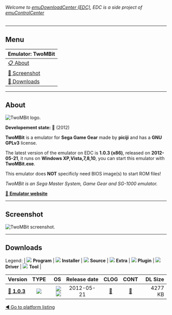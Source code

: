 ###### Welcome to [emuDownloadCenter (EDC)](https://github.com/PhoenixInteractiveNL/emuDownloadCenter/wiki/), EDC is a side project of [emuControlCenter](https://github.com/PhoenixInteractiveNL/emuControlCenter/wiki/)
***
## Menu
| **Emulator: TwoMBit** |
|:---------|
| [:clipboard: About](#about) |
| [:sunrise: Screenshot](#screenshot) |
| [:floppy_disk: Downloads](#downloads) |
***
## About
![](https://github.com/PhoenixInteractiveNL/emuDownloadCenter/wiki/images_emulator/twombit_logo_200.jpg "TwoMBit logo.")

**Developement state:** :red_circle: (2012)

**TwoMBit** is a emulator for **Sega Game Gear** made by **piciji** and has a **GNU GPLv3** license.

The latest version of the emulator on EDC is **1.0.3 (x86)**, released on **2012-05-21**, it runs on **Windows XP,Vista,7,8,10**, you can start this emulator with **TwoMBit.exe**.

This emulator does **NOT** specificly need BIOS image(s) to start ROM files!

_TwoMBit is an Sega Master System, Game Gear and SG-1000 emulator._

[:link: **Emulator website**](http://sourceforge.net/projects/twombit/)
***
## Screenshot
![](https://raw.githubusercontent.com/PhoenixInteractiveNL/emuDownloadCenter/master/hooks/twombit/emulator_screen_01.jpg "TwoMBit screenshot.")
***
## Downloads
Legend: | 
![](https://raw.githubusercontent.com/wiki/PhoenixInteractiveNL/emuDownloadCenter/images_misc/icon_program_24.png) **Program** | 
![](https://raw.githubusercontent.com/wiki/PhoenixInteractiveNL/emuDownloadCenter/images_misc/icon_installer_24.png) **Installer** | 
![](https://raw.githubusercontent.com/wiki/PhoenixInteractiveNL/emuDownloadCenter/images_misc/icon_source_code_24.png) **Source** | 
![](https://raw.githubusercontent.com/wiki/PhoenixInteractiveNL/emuDownloadCenter/images_misc/icon_extra_24.png) **Extra** | 
![](https://raw.githubusercontent.com/wiki/PhoenixInteractiveNL/emuDownloadCenter/images_misc/icon_plugin_24.png) **Plugin** | 
![](https://raw.githubusercontent.com/wiki/PhoenixInteractiveNL/emuDownloadCenter/images_misc/icon_driver_24.png) **Driver** | 
![](https://raw.githubusercontent.com/wiki/PhoenixInteractiveNL/emuDownloadCenter/images_misc/icon_tool_24.png) **Tool** | 
 
| Version | TYPE | OS | Release date | CLOG | CONT | DL Size |
|:--------|:----:|---:|:------------:|:----:|:----:|--------:|
| [:floppy_disk: **1.0.3**](https://github.com/PhoenixInteractiveNL/edc-repo0003/raw/master/twombit/1.0.3.7z) | ![](https://raw.githubusercontent.com/wiki/PhoenixInteractiveNL/emuDownloadCenter/images_misc/icon_program_24.png) | ![](https://raw.githubusercontent.com/wiki/PhoenixInteractiveNL/emuDownloadCenter/images_misc/logo_windows_24.png)![](https://raw.githubusercontent.com/wiki/PhoenixInteractiveNL/emuDownloadCenter/images_misc/icon_32-bit_24.png) | 2012-05-21 | [:page_facing_up:](https://github.com/PhoenixInteractiveNL/edc-repo0003/blob/master/twombit/1.0.3_changelog.txt) | [:mag_right:](https://github.com/PhoenixInteractiveNL/edc-repo0003/blob/master/twombit/1.0.3_contents.txt) | 4277 KB |

[:arrow_backward: Go to platform listing](https://github.com/PhoenixInteractiveNL/emuDownloadCenter/wiki/EDC-Platform-List)
